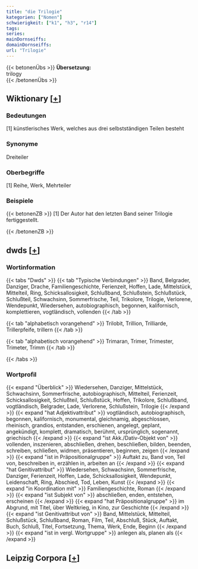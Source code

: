 ```yaml
---
title: "die Trilogie"
kategorien: ["Nomen"]
schwierigkeit: ["k1", "h3", "r14"]
tags:
series:
mainDornseiffs:
domainDornseiffs:
url: "Trilogie"
---
```


{{< betonenÜbs >}}
**Übersetzung:**  
trilogy  
{{< /betonenÜbs >}}

## Wiktionary [[+](https://de.wiktionary.org/wiki/Trilogie)]

### Bedeutungen
[1] künstlerisches Werk, welches aus drei selbstständigen Teilen besteht  

### Synonyme
Dreiteiler  

### Oberbegriffe
[1] Reihe, Werk, Mehrteiler  

### Beispiele
{{< betonenZB >}}
[1] Der Autor hat den letzten Band seiner Trilogie fertiggestellt.  

{{< /betonenZB >}}


## dwds [[+](https://www.dwds.de/wb/Trilogie)]

### Wortinformation
{{< tabs "Dwds" >}}
{{< tab "Typische Verbindungen" >}}
Band, Belgrader, Danziger, Drache, Familiengeschichte, Ferienzeit, Hoffen, Lade, Mittelstück, Mittelteil, Ring, Schicksallosigkeit, Schlußband, Schlußstein, Schlußstück, Schlußteil, Schwachsinn, Sommerfrische, Teil, Trikolore, Trilogie, Verlorene, Wendepunkt, Wiedersehen, autobiographisch, begonnen, kalifornisch, komplettieren, vogtländisch, vollenden
{{< /tab >}}

{{< tab "alphabetisch vorangehend" >}}
Trilobit, Trillion, Trilliarde, Trillerpfeife, trillern
{{< /tab >}}

{{< tab "alphabetisch vorangehend" >}}
Trimaran, Trimer, Trimester, Trimeter, Trimm
{{< /tab >}}

{{< /tabs >}}

### Wortprofil
{{< expand "Überblick" >}} Wiedersehen, Danziger, Mittelstück, Schwachsinn, Sommerfrische, autobiographisch, Mittelteil, Ferienzeit, Schicksallosigkeit, Schlußteil, Schlußstück, Hoffen, Trikolore, Schlußband, vogtländisch, Belgrader, Lade, Verlorene, Schlußstein, Trilogie {{< /expand >}}
{{< expand "hat Adjektivattribut" >}} vogtländisch, autobiographisch, begonnen, kalifornisch, monumental, gleichnamig, abgeschlossen, rheinisch, grandios, entstanden, erschienen, angelegt, geplant, angekündigt, komplett, dramatisch, berühmt, ursprünglich, sogenannt, griechisch {{< /expand >}}
{{< expand "ist Akk./Dativ-Objekt von" >}} vollenden, inszenieren, abschließen, drehen, beschließen, bilden, beenden, schreiben, schließen, widmen, präsentieren, beginnen, zeigen {{< /expand >}}
{{< expand "ist in Präpositionalgruppe" >}} Auftakt zu, Band von, Teil von, beschreiben in, erzählen in, arbeiten an {{< /expand >}}
{{< expand "hat Genitivattribut" >}} Wiedersehen, Schwachsinn, Sommerfrische, Danziger, Ferienzeit, Hoffen, Lade, Schicksallosigkeit, Wendepunkt, Leidenschaft, Ring, Abschied, Tod, Leben, Kunst {{< /expand >}}
{{< expand "in Koordination mit" >}} Familiengeschichte, Roman {{< /expand >}}
{{< expand "ist Subjekt von" >}} abschließen, enden, entstehen, erscheinen {{< /expand >}}
{{< expand "hat Präpositionalgruppe" >}} im Abgrund, mit Titel, über Weltkrieg, in Kino, zur Geschichte {{< /expand >}}
{{< expand "ist Genitivattribut von" >}} Band, Mittelstück, Mittelteil, Schlußstück, Schlußband, Roman, Film, Teil, Abschluß, Stück, Auftakt, Buch, Schluß, Titel, Fortsetzung, Thema, Werk, Ende, Beginn {{< /expand >}}
{{< expand "ist in vergl. Wortgruppe" >}} anlegen als, planen als {{< /expand >}}

## Leipzig Corpora [[+](https://corpora.uni-leipzig.de/en/res?word=Trilogie&corpusId=deu_newscrawl-public_2018)]

